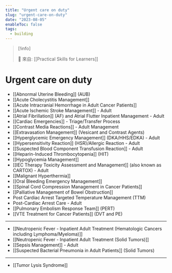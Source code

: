 ```yaml
---
title: "Urgent care on duty"
slug: "urgent-care-on-duty"
date: "2023-08-05"
enableToc: false
tags:
  - building
---
```


> [!info]
>
> 🌱 來自: [[Practical Skills for Learners]]

# Urgent care on duty

- [[Abnormal Uterine Bleeding]] (AUB)
- [[Acute Cholecystitis Management]]
- [[Acute Intracranial Hemorrhage in Adult Cancer Patients]]
- [[Acute Ischemic Stroke Management]] - Adult
- [[Atrial Fibrillation]] (AF) and Atrial Flutter Inpatient Management - Adult
- [[Cardiac Emergencies]] - Triage/Transfer Process
- [[Contrast Media Reactions]] - Adult Management
- [[Extravasation Management]] (Vesicant and Contrast Agents)
- [[Hyperglycemic Emergency Management]] (DKA/HHS/EDKA) - Adult
- [[Hypersensitivity Reaction]] (HSR)/Allergic Reaction - Adult
- [[Suspected Blood Component Transfusion Reaction]] - Adult
- [[Heparin-Induced Thrombocytopenia]] (HIT)
- [[Hypoglycemia Management]]
- [[IEC Therapy Toxicity Assessment and Management]] (also known as CARTOX) - Adult
- [[Malignant Hyperthermia]]
- [[Oral Bleeding Emergency Management]]
- [[Spinal Cord Compression Management in Cancer Patients]]
- [[Palliative Management of Bowel Obstruction]]
- Post Cardiac Arrest Targeted Temperature Management (TTM)
- Post-Cardiac Arrest Care - Adult
- [[Pulmonary Embolism Response Team]] (PERT)
- [[VTE Treatment for Cancer Patients]] (DVT and PE)
 
--- 

- [[Neutropenic Fever - Inpatient Adult Treatment (Hematologic Cancers including Lymphoma/Myeloma)]]
- [[Neutropenic Fever - Inpatient Adult Treatment (Solid Tumors)]]
- [[Sepsis Management]] - Adult
- [[Suspected Bacterial Pneumonia in Adult Patients]] (Solid Tumors)

---

- [[Tumor Lysis Syndrome]]
